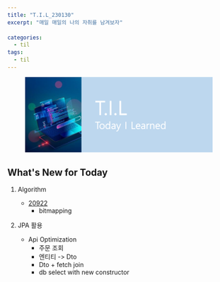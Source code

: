 ```yaml
---
title: "T.I.L_230130"
excerpt: "매일 매일의 나의 자취를 남겨보자"

categories:
  - til
tags:
  - til
---
```

<figure>
    <img src="/assets/images/til_image.png">
</figure>

## What's New for  Today   
1. Algorithm 
    - [20922](https://www.acmicpc.net/problem/20922)
      - bitmapping

2. JPA 활용
    - Api Optimization
        - 주문 조회
        - 엔티티 -> Dto
        - Dto + fetch join
        - db select with new constructor

    